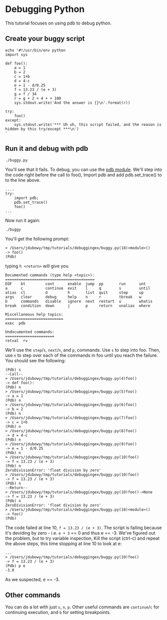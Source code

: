 # Debugging Python

This tutorial focuses on using pdb to debug python.

## Create your buggy script


    echo '#!/usr/bin/env python
    import sys

    def foo():
        a = 1
        b = 2
        c = 1+b
        d = 4-c
        e = 1 - d/0.25
        f = 13.23 / (e + 3)
        g = f / 34
        r = g + 2 + 4 + + 100
        sys.stdout.write('And the answer is {}\n'.format(r))

    try:
        foo()
    except:
        sys.stdout.write('*** Uh uh, this script failed, and the reason is hidden by this try/except ***\n')
    '
## Run it and debug with pdb

    ./buggy.py

You'll see that it fails.  To debug, you can use the
[pdb module](https://docs.python.org/2/library/pdb.html). We'll step into the
code right before the call to foo(), lmport pdb and add pdb.set_trace() to to
the line above.

    ....
    try:
        import pdb;
        pdb.set_trace()
        foo()
    ...

Now run it again:

    ./buggy

You'll get the following prompt:

    > /Users/jdubowy/tmp/tutorials/debuggingex/buggy.py(18)<module>()
    -> foo()
    (Pdb)

typing ```h <return>``` will give you

    Documented commands (type help <topic>):
    ========================================
    EOF    bt         cont      enable  jump  pp       run      unt
    a      c          continue  exit    l     q        s        until
    alias  cl         d         h       list  quit     step     up
    args   clear      debug     help    n     r        tbreak   w
    b      commands   disable   ignore  next  restart  u        whatis
    break  condition  down      j       p     return   unalias  where

    Miscellaneous help topics:
    ==========================
    exec  pdb

    Undocumented commands:
    ======================
    retval  rv

We'll use the ```step```/```s```, ```next```/```n```, and ```p```, commands.
Use ```s``` to step into foo.  Then, use ```n``` to step over each of the commands
in foo until you reach the failure.  You should see the following:

    (Pdb) s
    --Call--
    > /Users/jdubowy/tmp/tutorials/debuggingex/buggy.py(4)foo()
    -> def foo():
    (Pdb) n
    > /Users/jdubowy/tmp/tutorials/debuggingex/buggy.py(5)foo()
    -> a = 1
    (Pdb) n
    > /Users/jdubowy/tmp/tutorials/debuggingex/buggy.py(6)foo()
    -> b = 2
    (Pdb) n
    > /Users/jdubowy/tmp/tutorials/debuggingex/buggy.py(7)foo()
    -> c = 1+b
    (Pdb) n
    > /Users/jdubowy/tmp/tutorials/debuggingex/buggy.py(8)foo()
    -> d = 4-c
    (Pdb) n
    > /Users/jdubowy/tmp/tutorials/debuggingex/buggy.py(9)foo()
    -> e = 1 - d/0.25
    (Pdb) n
    > /Users/jdubowy/tmp/tutorials/debuggingex/buggy.py(10)foo()
    -> f = 13.23 / (e + 3)
    (Pdb) n
    ZeroDivisionError: 'float division by zero'
    > /Users/jdubowy/tmp/tutorials/debuggingex/buggy.py(10)foo()
    -> f = 13.23 / (e + 3)
    (Pdb) n
    --Return--
    > /Users/jdubowy/tmp/tutorials/debuggingex/buggy.py(10)foo()->None
    -> f = 13.23 / (e + 3)
    (Pdb) n
    ZeroDivisionError: 'float division by zero'
    > /Users/jdubowy/tmp/tutorials/debuggingex/buggy.py(18)<module>()
    -> foo()
    (Pdb)

The code failed at line 10, ```f = 13.23 / (e + 3)```.  The script is failing
because it's deviding by zero - i.e. ```e + 3``` == 0 and thus e == -3. We've
figured out the problem, but to try variable inspection, Kill the script (ctrl-c)
and repeat the above steps, this time stopping at line 10 to look at e:

    ...
    > /Users/jdubowy/tmp/tutorials/debuggingex/buggy.py(10)foo()
    -> f = 13.23 / (e + 3)
    (Pdb) p e
    -3.0

As we suspected, e == -3.

## Other commands

You can do a lot with just ```s```, ```n```, ```p```.  Other useful commands are
```continue```/```c``` for continuing execution, and ```b``` for setting breakpoints.
